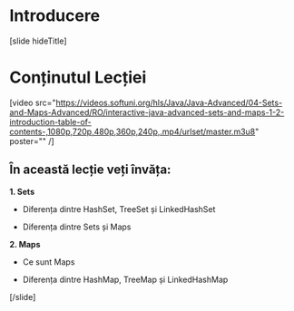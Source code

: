 # Introducere

[slide hideTitle]
# Conținutul Lecției

[video src="https://videos.softuni.org/hls/Java/Java-Advanced/04-Sets-and-Maps-Advanced/RO/interactive-java-advanced-sets-and-maps-1-2-introduction-table-of-contents-,1080p,720p,480p,360p,240p,.mp4/urlset/master.m3u8" poster="" /]

## În această lecție veți învăța:

**1. Sets**

- Diferența dintre HashSet, TreeSet și LinkedHashSet

- Diferența dintre Sets și Maps

**2. Maps**

- Ce sunt Maps

- Diferența dintre HashMap, TreeMap și LinkedHashMap


[/slide]
